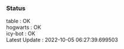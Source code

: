 ### Status


table : OK  
hogwarts : OK  
icy-bot : OK  
Latest Update : 2022-10-05 06:27:39.699503
